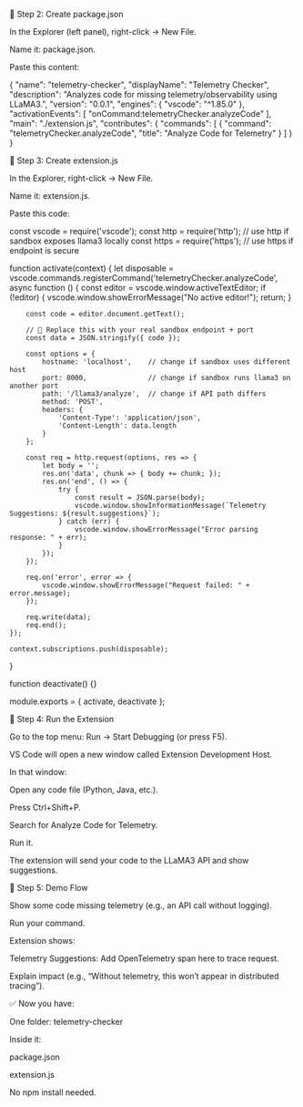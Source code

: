 🔹 Step 2: Create package.json

In the Explorer (left panel), right-click → New File.

Name it: package.json.

Paste this content:

{
  "name": "telemetry-checker",
  "displayName": "Telemetry Checker",
  "description": "Analyzes code for missing telemetry/observability using LLaMA3.",
  "version": "0.0.1",
  "engines": {
    "vscode": "^1.85.0"
  },
  "activationEvents": [
    "onCommand:telemetryChecker.analyzeCode"
  ],
  "main": "./extension.js",
  "contributes": {
    "commands": [
      {
        "command": "telemetryChecker.analyzeCode",
        "title": "Analyze Code for Telemetry"
      }
    ]
  }
}

🔹 Step 3: Create extension.js

In the Explorer, right-click → New File.

Name it: extension.js.

Paste this code:

const vscode = require('vscode');
const http = require('http'); // use http if sandbox exposes llama3 locally
const https = require('https'); // use https if endpoint is secure

function activate(context) {
    let disposable = vscode.commands.registerCommand('telemetryChecker.analyzeCode', async function () {
        const editor = vscode.window.activeTextEditor;
        if (!editor) {
            vscode.window.showErrorMessage("No active editor!");
            return;
        }

        const code = editor.document.getText();

        // 🔹 Replace this with your real sandbox endpoint + port
        const data = JSON.stringify({ code });

        const options = {
            hostname: 'localhost',    // change if sandbox uses different host
            port: 8000,               // change if sandbox runs llama3 on another port
            path: '/llama3/analyze',  // change if API path differs
            method: 'POST',
            headers: {
                'Content-Type': 'application/json',
                'Content-Length': data.length
            }
        };

        const req = http.request(options, res => {
            let body = '';
            res.on('data', chunk => { body += chunk; });
            res.on('end', () => {
                try {
                    const result = JSON.parse(body);
                    vscode.window.showInformationMessage(`Telemetry Suggestions: ${result.suggestions}`);
                } catch (err) {
                    vscode.window.showErrorMessage("Error parsing response: " + err);
                }
            });
        });

        req.on('error', error => {
            vscode.window.showErrorMessage("Request failed: " + error.message);
        });

        req.write(data);
        req.end();
    });

    context.subscriptions.push(disposable);
}

function deactivate() {}

module.exports = { activate, deactivate };

🔹 Step 4: Run the Extension

Go to the top menu: Run → Start Debugging (or press F5).

VS Code will open a new window called Extension Development Host.

In that window:

Open any code file (Python, Java, etc.).

Press Ctrl+Shift+P.

Search for Analyze Code for Telemetry.

Run it.

The extension will send your code to the LLaMA3 API and show suggestions.

🔹 Step 5: Demo Flow

Show some code missing telemetry (e.g., an API call without logging).

Run your command.

Extension shows:

Telemetry Suggestions: Add OpenTelemetry span here to trace request.


Explain impact (e.g., “Without telemetry, this won’t appear in distributed tracing”).

✅ Now you have:

One folder: telemetry-checker

Inside it:

package.json

extension.js

No npm install needed.
